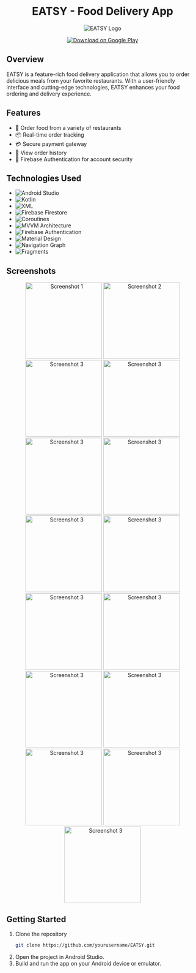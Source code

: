 <h1 align="center">EATSY - Food Delivery App</h1>

<p align="center">
  <img src="ic_launcher.png" alt="EATSY Logo">
</p>

<p align="center">
  <a href="eatsy.apk"><img src="google-play-badge.png" alt="Download on Google Play"></a>
</p>

## Overview

EATSY is a feature-rich food delivery application that allows you to order delicious meals from your favorite restaurants. With a user-friendly interface and cutting-edge technologies, EATSY enhances your food ordering and delivery experience.

## Features

- 🍔 Order food from a variety of restaurants
- 📦 Real-time order tracking
- 💳 Secure payment gateway
- 📜 View order history
- 🔐 Firebase Authentication for account security

## Technologies Used

- ![Android Studio](https://img.shields.io/badge/Android%20Studio-IDE-3DDC84?logo=android-studio)
- ![Kotlin](https://img.shields.io/badge/Kotlin-Programming%20Language-0095D5?logo=kotlin)
- ![XML](https://img.shields.io/badge/XML-Markup%20Language-FF6B00?logo=xml)
- ![Firebase Firestore](https://img.shields.io/badge/Firebase%20Firestore-Database-FFCA28?logo=firebase)
- ![Coroutines](https://img.shields.io/badge/Coroutines-Asynchronous%20Programming-CE9178?logo=kotlin)
- ![MVVM Architecture](https://img.shields.io/badge/MVVM%20Architecture-Design%20Pattern-FF6B00)
- ![Firebase Authentication](https://img.shields.io/badge/Firebase%20Authentication-User%20Authentication-FFCA28?logo=firebase)
- ![Material Design](https://img.shields.io/badge/Material%20Design-UI%20Framework-757575)
- ![Navigation Graph](https://img.shields.io/badge/Navigation%20Graph-Navigation-1976D2)
- ![Fragments](https://img.shields.io/badge/Fragments-UI%20Components-0095D5)

## Screenshots

<!-- Add screenshots or GIFs of your app in action -->
<p align="center">
  <img src="splash.png" alt="Screenshot 1" width="200">
  <img src="signup.png" alt="Screenshot 2" width="200">
  <img src="loading splash.png" alt="Screenshot 3" width="200">
  <img src="home page.png" alt="Screenshot 3" width="200">
  <img src="restaurant details.png" alt="Screenshot 3" width="200">
  <img src="item detail.png" alt="Screenshot 3" width="200">
  <img src="sort.png" alt="Screenshot 3" width="200">
  <img src="nonveg.png" alt="Screenshot 3" width="200">
  <img src="replace item.png" alt="Screenshot 3" width="200">
  <img src="cart.png" alt="Screenshot 3" width="200">
  <img src="order confirm.png" alt="Screenshot 3" width="200">
  <img src="order notification.png" alt="Screenshot 3" width="200">
  <img src="search page.png" alt="Screenshot 3" width="200">
  <img src="profile page.png" alt="Screenshot 3" width="200">
  <img src="order history.png" alt="Screenshot 3" width="200">
</p>

## Getting Started

1. Clone the repository
   ```sh
   git clone https://github.com/yourusername/EATSY.git

2. Open the project in Android Studio.
3. Build and run the app on your Android device or emulator.
